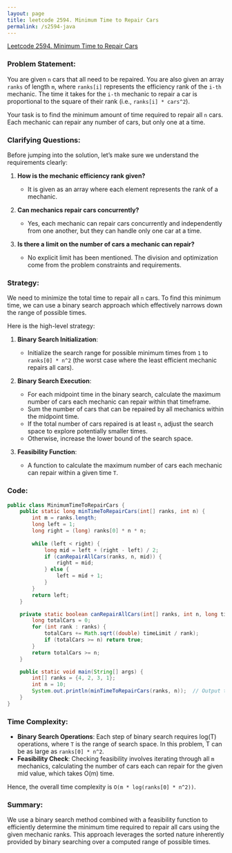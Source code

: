 ```yaml
---
layout: page
title: leetcode 2594. Minimum Time to Repair Cars
permalink: /s2594-java
---
```

[Leetcode 2594. Minimum Time to Repair Cars](https://algoadvance.github.io/algoadvance/l2594)
### Problem Statement:

You are given `n` cars that all need to be repaired. You are also given an array `ranks` of length `m`, where `ranks[i]` represents the efficiency rank of the `i-th` mechanic. The time it takes for the `i-th` mechanic to repair a car is proportional to the square of their rank (i.e., `ranks[i] * cars^2`).

Your task is to find the minimum amount of time required to repair all `n` cars. Each mechanic can repair any number of cars, but only one at a time.

### Clarifying Questions:

Before jumping into the solution, let’s make sure we understand the requirements clearly:

1. **How is the mechanic efficiency rank given?** 
   - It is given as an array where each element represents the rank of a mechanic.

2. **Can mechanics repair cars concurrently?**
   - Yes, each mechanic can repair cars concurrently and independently from one another, but they can handle only one car at a time.

3. **Is there a limit on the number of cars a mechanic can repair?**
   - No explicit limit has been mentioned. The division and optimization come from the problem constraints and requirements.

### Strategy:

We need to minimize the total time to repair all `n` cars. To find this minimum time, we can use a binary search approach which effectively narrows down the range of possible times.

Here is the high-level strategy:
1. **Binary Search Initialization**:
   - Initialize the search range for possible minimum times from `1` to `ranks[0] * n^2` (the worst case where the least efficient mechanic repairs all cars).
   
2. **Binary Search Execution**:
   - For each midpoint time in the binary search, calculate the maximum number of cars each mechanic can repair within that timeframe.
   - Sum the number of cars that can be repaired by all mechanics within the midpoint time.
   - If the total number of cars repaired is at least `n`, adjust the search space to explore potentially smaller times.
   - Otherwise, increase the lower bound of the search space.

3. **Feasibility Function**:
   - A function to calculate the maximum number of cars each mechanic can repair within a given time `T`.

### Code:

```java
public class MinimumTimeToRepairCars {
    public static long minTimeToRepairCars(int[] ranks, int n) {
        int m = ranks.length;
        long left = 1;
        long right = (long) ranks[0] * n * n;
        
        while (left < right) {
            long mid = left + (right - left) / 2;
            if (canRepairAllCars(ranks, n, mid)) {
                right = mid;
            } else {
                left = mid + 1;
            }
        }
        return left;
    }

    private static boolean canRepairAllCars(int[] ranks, int n, long timeLimit) {
        long totalCars = 0;
        for (int rank : ranks) {
            totalCars += Math.sqrt((double) timeLimit / rank);
            if (totalCars >= n) return true;
        }
        return totalCars >= n;
    }

    public static void main(String[] args) {
        int[] ranks = {4, 2, 3, 1};
        int n = 10;
        System.out.println(minTimeToRepairCars(ranks, n));  // Output the minimum required time
    }
}
```

### Time Complexity:

- **Binary Search Operations**: Each step of binary search requires log(T) operations, where `T` is the range of search space. In this problem, T can be as large as `ranks[0] * n^2`.
- **Feasibility Check**: Checking feasibility involves iterating through all `m` mechanics, calculating the number of cars each can repair for the given mid value, which takes O(m) time.

Hence, the overall time complexity is `O(m * log(ranks[0] * n^2))`.

### Summary:

We use a binary search method combined with a feasibility function to efficiently determine the minimum time required to repair all cars using the given mechanic ranks. This approach leverages the sorted nature inherently provided by binary searching over a computed range of possible times.